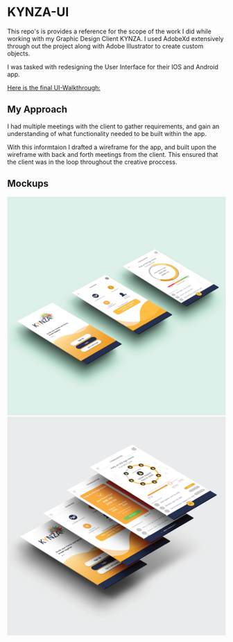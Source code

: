# KYNZA-UI
This repo's is provides a reference for the scope of the work I did while working with my Graphic Design Client KYNZA. I used AdobeXd extensively through out the project along with Adobe Illustrator to create custom objects.

I was tasked with redesigning the User Interface for their IOS and Android app.

[Here is the final UI-Walkthrough:](https://www.youtube.com/watch?v=Hc79sDi3f0U "Kynza UI Walkthrough")


## My Approach
I had multiple meetings with the client to gather requirements, and gain an understanding of what functionality needed to be built within the app.

With this informtaion I drafted a wireframe for the app, and built upon the wireframe with back and forth meetings from the client. This ensured that the client was in the loop throughout the creative proccess. 

## Mockups
![Kynza screen Mockup 1](https://github.com/gksaurabh/KYNZA-UI/blob/main/Final-Screens/Mockup1.png)
![Kynza screen Mockup 2](https://github.com/gksaurabh/KYNZA-UI/blob/main/Final-Screens/Mockup2.png)







